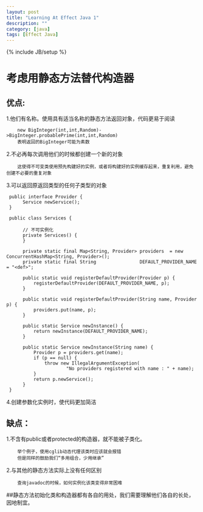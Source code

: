 ```yaml
---
layout: post
title: "Learning At Effect Java 1"
description: ""
category: [java]
tags: [Effect Java]
---
```

{% include JB/setup %}
# 考虑用静态方法替代构造器

## 优点:

1.他们有名称。使用具有适当名称的静态方法返回对象，代码更易于阅读

        new BigInteger(int,int,Random)->BigInteger.probablePrime(int,int,Random)
        表明返回的BigInteger可能为素数

2.不必再每次调用他们的时候都创建一个新的对象

        这使得不可变类使用预先构建好的实例，或者将构建好的实例缓存起来，重复利用，避免创建不必要的重复对象
       
3.可以返回原返回类型的任何子类型的对象

     public interface Provider {
          Service newService();
     }
   
     public class Services {

          // 不可实例化
          private Services() {
          }

          private static final Map<String, Provider> providers  = new ConcurrentHashMap<String, Provider>();
          private static final String                DEFAULT_PROVIDER_NAME = "<def>";

          public static void registerDefaultProvider(Provider p) {
              registerDefaultProvider(DEFAULT_PROVIDER_NAME, p);
          }

          public static void registerDefaultProvider(String name, Provider p) {
              providers.put(name, p);
          }

          public static Service newInstance() {
              return newInstance(DEFAULT_PROVIDER_NAME);
          }

          public static Service newInstance(String name) {
              Provider p = providers.get(name);
              if (p == null) {
                  throw new IllegalArgumentException(
                          "No providers registered with name : " + name);
              }
              return p.newService();
          }
     }

4.创建参数化实例时，使代码更加简洁

## 缺点：

1.不含有public或者protected的构造器，就不能被子类化。

        举个例子，使用cglib动态代理该类时应该就会报错
        但是同样的鼓励我们“多用组合，少用继承”
       
2.与其他的静态方法实际上没有任何区别

        查询javadoc的时候，如何实例化该类变得非常困难
       
##静态方法初始化类和构造器都有各自的用处，我们需要理解他们各自的长处，因地制宜。
         
